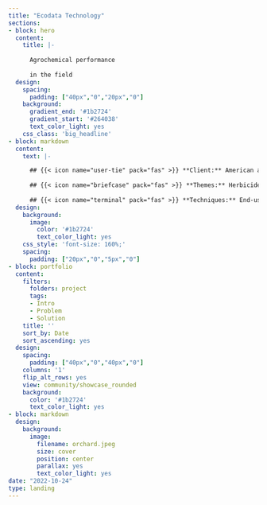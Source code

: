 ```yaml
---
title: "Ecodata Technology"
sections:
- block: hero
  content:
    title: |-
    
      Agrochemical performance
    
      in the field
  design:
    spacing:
      padding: ["40px","0","20px","0"]
    background:
      gradient_end: '#1b2724'
      gradient_start: '#264038'
      text_color_light: yes
    css_class: 'big_headline'
- block: markdown
  content:
    text: |-

      ## {{< icon name="user-tie" pack="fas" >}} **Client:** American agrochemical producer
        
      ## {{< icon name="briefcase" pack="fas" >}} **Themes:** Herbicide performance, regional climates 
        
      ## {{< icon name="terminal" pack="fas" >}} **Techniques:** End-user surveys, binomial GLM, image extraction, R
  design:
    background:
      image:
        color: '#1b2724'
        text_color_light: yes
    css_style: 'font-size: 160%;'
    spacing:
      padding: ["20px","0","5px","0"]
- block: portfolio
  content:
    filters:
      folders: project
      tags:
      - Intro
      - Problem
      - Solution
    title: ''
    sort_by: Date
    sort_ascending: yes
  design:
    spacing:
      padding: ["40px","0","40px","0"]
    columns: '1'
    flip_alt_rows: yes
    view: community/showcase_rounded
    background:
      color: '#1b2724'
      text_color_light: yes
- block: markdown
  design:
    background:
      image:
        filename: orchard.jpeg
        size: cover
        position: center
        parallax: yes
        text_color_light: yes
date: "2022-10-24"
type: landing
---
```

